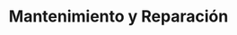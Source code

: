 ---
title: "Mantenimiento y Reparación"
url: /quito/mantenimiento-y-reparacion/
shop: reparación de automóviles
---